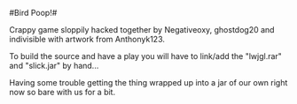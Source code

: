 #Bird Poop!#

Crappy game sloppily hacked together by Negativeoxy, ghostdog20 and indivisible with artwork from Anthonyk123.



To build the source and have a play you will have to link/add the "lwjgl.rar" and "slick.jar" by hand...


Having some trouble getting the thing wrapped up into a jar of our own right now so bare with us for a bit.
